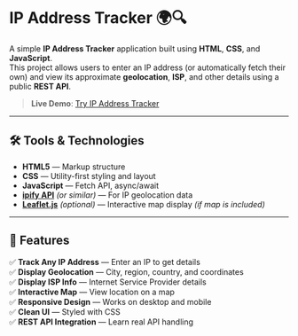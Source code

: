# IP Address Tracker 🌍🔍

A simple **IP Address Tracker** application built using **HTML**, **CSS**, and **JavaScript**.  
This project allows users to enter an IP address (or automatically fetch their own) and view its approximate **geolocation**, **ISP**, and other details using a public **REST API**.

> **Live Demo**: [Try IP Address Tracker]( ) <!-- (Replace with your live link) -->

---

## 🛠 Tools & Technologies  

- **HTML5** — Markup structure  
- **CSS** — Utility-first styling and layout  
- **JavaScript** — Fetch API, async/await  
- **[ipify API](https://geo.ipify.org/)** *(or similar)* — For IP geolocation data  
- **[Leaflet.js](https://leafletjs.com/)** *(optional)* — Interactive map display *(if map is included)*  

---

## 📂 Features  

✅ **Track Any IP Address** — Enter an IP to get details  
✅ **Display Geolocation** — City, region, country, and coordinates  
✅ **Display ISP Info** — Internet Service Provider details  
✅ **Interactive Map** — View location on a map  
✅ **Responsive Design** — Works on desktop and mobile  
✅ **Clean UI** — Styled with CSS  
✅ **REST API Integration** — Learn real API handling  
